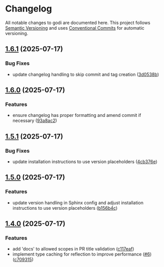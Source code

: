 # Changelog

All notable changes to godi are documented here. This project follows [Semantic Versioning](https://semver.org/) and uses [Conventional Commits](https://www.conventionalcommits.org/) for automatic versioning.

## [1.6.1](https://github.com/junioryono/godi/compare/v1.6.0...v1.6.1) (2025-07-17)


### Bug Fixes

* update changelog handling to skip commit and tag creation ([3d0538b](https://github.com/junioryono/godi/commit/3d0538b8117b8c8496b01caed05516cdbc45088e))



## [1.6.0](https://github.com/junioryono/godi/compare/v1.5.1...v1.6.0) (2025-07-17)


### Features

* ensure changelog has proper formatting and amend commit if necessary ([93a8ac2](https://github.com/junioryono/godi/commit/93a8ac262ab66684e144b47396741d746b9abb4b))



## [1.5.1](https://github.com/junioryono/godi/compare/v1.5.0...v1.5.1) (2025-07-17)


### Bug Fixes

* update installation instructions to use version placeholders ([4cb376e](https://github.com/junioryono/godi/commit/4cb376ec684fbe159b5655dae5c808feaa544b3d))



## [1.5.0](https://github.com/junioryono/godi/compare/v1.4.0...v1.5.0) (2025-07-17)


### Features

* update version handling in Sphinx config and adjust installation instructions to use version placeholders ([b156b4c](https://github.com/junioryono/godi/commit/b156b4ca0e662540634442f0dca58674b80ada04))



## [1.4.0](https://github.com/junioryono/godi/compare/v1.3.3...v1.4.0) (2025-07-17)


### Features

* add 'docs' to allowed scopes in PR title validation ([c117eaf](https://github.com/junioryono/godi/commit/c117eafad73fb0eba32474c19aed761f8b5293d4))
* implement type caching for reflection to improve performance ([#6](https://github.com/junioryono/godi/issues/6)) ([c709315](https://github.com/junioryono/godi/commit/c7093154270807b12e8c792aa47cdd3fc6957f8d))



